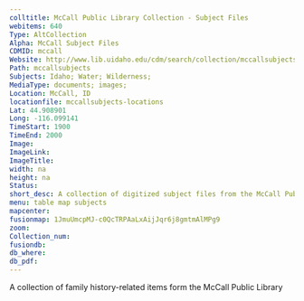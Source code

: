 ```yaml
---
colltitle: McCall Public Library Collection - Subject Files
webitems: 640
Type: AltCollection
Alpha: McCall Subject Files
CDMID: mccall
Website: http://www.lib.uidaho.edu/cdm/search/collection/mccallsubjects
Path: mccallsubjects
Subjects: Idaho; Water; Wilderness; 
MediaType: documents; images;
Location: McCall, ID
locationfile: mccallsubjects-locations
Lat: 44.908901
Long: -116.099141
TimeStart: 1900
TimeEnd: 2000
Image: 
ImageLink: 
ImageTitle: 
width: na
height: na
Status: 
short_desc: A collection of digitized subject files from the McCall Public Library
menu: table map subjects
mapcenter: 
fusionmap: 1JmuUmcpMJ-c0QcTRPAaLxAijJqr6j8gmtmAlMPg9
zoom: 
Collection_num: 
fusiondb: 
db_where: 
db_pdf: 
---
```

A collection of family history-related items form the McCall Public Library
